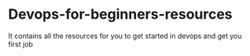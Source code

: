 # Devops-for-beginners-resources
It contains all the resources for you to get started in devops and get you first job
